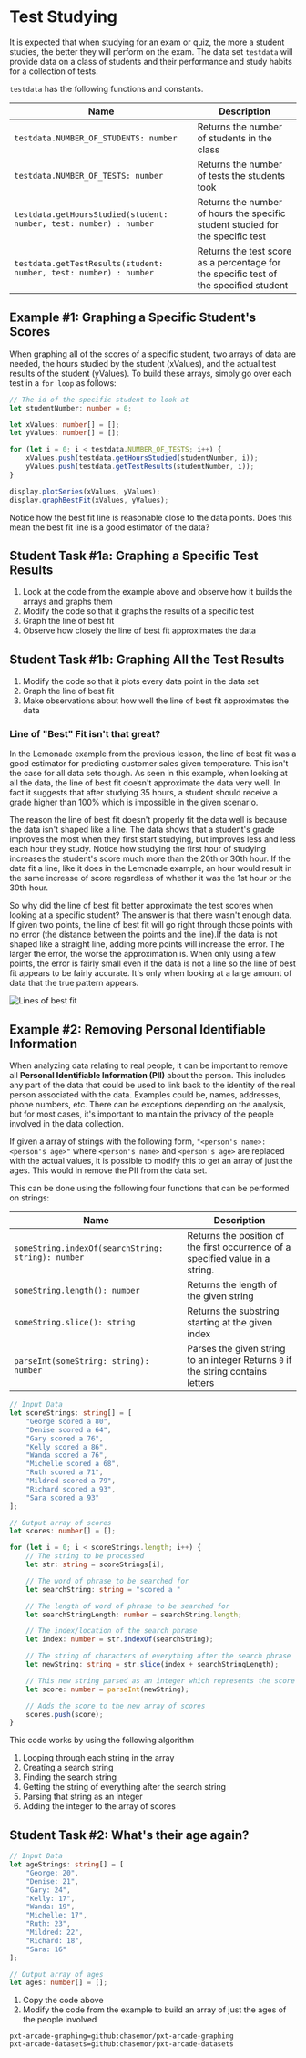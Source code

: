 # Test Studying

It is expected that when studying for an exam or quiz, the more a student studies, the better they will perform on the exam. The data set ``testdata`` will provide data on a class of students and their performance and study habits for a collection of tests.

``testdata`` has the following functions and constants.

|Name| Description |
|---|---|
|``testdata.NUMBER_OF_STUDENTS: number`` | Returns the number of students in the class|
|``testdata.NUMBER_OF_TESTS: number`` | Returns the number of tests the students took|
|``testdata.getHoursStudied(student: number, test: number) : number``| Returns the number of hours the specific student studied for the specific test|
|``testdata.getTestResults(student: number, test: number) : number``| Returns the test score as a percentage for the specific test of the specified student|

## Example #1: Graphing a Specific Student's Scores

When graphing all of the scores of a specific student, two arrays of data are needed, the hours studied by the student (xValues), and the actual test results of the student (yValues). To build these arrays, simply go over each test in a ``for loop`` as follows:

```typescript
// The id of the specific student to look at
let studentNumber: number = 0;

let xValues: number[] = [];
let yValues: number[] = [];

for (let i = 0; i < testdata.NUMBER_OF_TESTS; i++) {
    xValues.push(testdata.getHoursStudied(studentNumber, i));
    yValues.push(testdata.getTestResults(studentNumber, i));
}

display.plotSeries(xValues, yValues);
display.graphBestFit(xValues, yValues);
```

Notice how the best fit line is reasonable close to the data points. Does this mean the best fit line is a good estimator of the data?


## Student Task #1a: Graphing a Specific Test Results

1. Look at the code from the example above and observe how it builds the arrays and graphs them
2. Modify the code so that it graphs the results of a specific test
3. Graph the line of best fit
4. Observe how closely the line of best fit approximates the data

## Student Task #1b: Graphing All the Test Results

1. Modify the code so that it plots every data point in the data set
2. Graph the line of best fit
3. Make observations about how well the line of best fit approximates the data

### Line of "Best" Fit isn't that great?

In the Lemonade example from the previous lesson, the line of best fit was a good estimator for predicting customer sales given temperature. This isn't the case for all data sets though. As seen in this example, when looking at all the data, the line of best fit doesn't approximate the data very well. In fact it suggests that after studying 35 hours, a student should receive a grade higher than 100% which is impossible in the given scenario.

The reason the line of best fit doesn't properly fit the data well is because the data isn't shaped like a line. The data shows that a student's grade improves the most when they first start studying, but improves less and less each hour they study. Notice how studying the first hour of studying increases the student's score much more than the 20th or 30th hour. If the data fit a line, like it does in the Lemonade example, an hour would result in the same increase of score regardless of whether it was the 1st hour or the 30th hour.

So why did the line of best fit better approximate the test scores when looking at a specific student? The answer is that there wasn't enough data. If given two points, the line of best fit will go right through those points with no error (the distance between the points and the line).If the data is not shaped like a straight line, adding more points will increase the error. The larger the error, the worse the approximation is. When only using a few points, the error is fairly small even if the data is not a line so the line of best fit appears to be fairly accurate. It's only when looking at a large amount of data that the true pattern appears.


![Lines of best fit](/static/courses/csintro4/data/best-fit-lines.gif)

## Example #2: Removing Personal Identifiable Information

When analyzing data relating to real people, it can be important to remove all **Personal Identifiable Information (PII)** about the person. This includes any part of the data that could be used to link back to the identity of the real person associated with the data. Examples could be, names, addresses, phone numbers, etc. There can be exceptions depending on the analysis, but for most cases, it's important to maintain the privacy of the people involved in the data collection.

If given a array of strings with the following form, ``"<person's name>: <person's age>"`` where ``<person's name>`` and ``<person's age>`` are replaced with the actual values, it is possible to modify this to get an array of just the ages. This would in remove the PII from the data set.

This can be done using the following four functions that can be performed on strings:

|Name| Description |
|---|---|
| ``someString.indexOf(searchString: string): number`` | Returns the position of the first occurrence of a specified value in a string.|
|``someString.length(): number`` | Returns the length of the given string|
|``someString.slice(): string``| Returns the substring starting at the given index |
|``parseInt(someString: string): number``| Parses the given string to an integer Returns ``0`` if the string contains letters|

```typescript
// Input Data
let scoreStrings: string[] = [
    "George scored a 80",
    "Denise scored a 64",
    "Gary scored a 76",
    "Kelly scored a 86",
    "Wanda scored a 76",
    "Michelle scored a 68",
    "Ruth scored a 71",
    "Mildred scored a 79",
    "Richard scored a 93",
    "Sara scored a 93"
];

// Output array of scores
let scores: number[] = [];

for (let i = 0; i < scoreStrings.length; i++) {
    // The string to be processed
    let str: string = scoreStrings[i];

    // The word of phrase to be searched for
    let searchString: string = "scored a "

    // The length of word of phrase to be searched for
    let searchStringLength: number = searchString.length;

    // The index/location of the search phrase
    let index: number = str.indexOf(searchString);

    // The string of characters of everything after the search phrase
    let newString: string = str.slice(index + searchStringLength);

    // This new string parsed as an integer which represents the score
    let score: number = parseInt(newString);

    // Adds the score to the new array of scores
    scores.push(score);
}
```

This code works by using the following algorithm

1. Looping through each string in the array
2. Creating a search string
3. Finding the search string
4. Getting the string of everything after the search string
5. Parsing that string as an integer
6. Adding the integer to the array of scores

## Student Task #2: What's their age again?

```typescript
// Input Data
let ageStrings: string[] = [
    "George: 20",
    "Denise: 21",
    "Gary: 24",
    "Kelly: 17",
    "Wanda: 19",
    "Michelle: 17",
    "Ruth: 23",
    "Mildred: 22",
    "Richard: 18",
    "Sara: 16"
];

// Output array of ages
let ages: number[] = [];
```

1. Copy the code above
2. Modify the code from the example to build an array of just the ages of the people involved 


```package
pxt-arcade-graphing=github:chasemor/pxt-arcade-graphing
pxt-arcade-datasets=github:chasemor/pxt-arcade-datasets
```